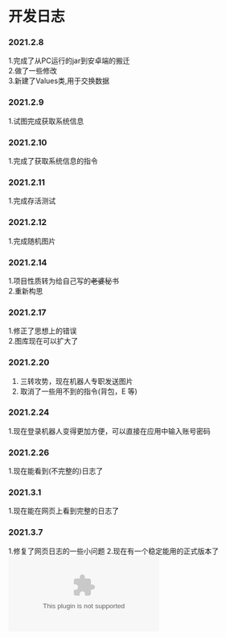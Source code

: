 # 开发日志
### 2021.2.8
1.完成了从PC运行的jar到安卓端的搬迁  
2.做了一些修改  
3.新建了Values类,用于交换数据  
### 2021.2.9
1.试图完成获取系统信息  
### 2021.2.10
1.完成了获取系统信息的指令  
### 2021.2.11
1.完成存活测试  
### 2021.2.12
1.完成随机图片  
### 2021.2.14
1.项目性质转为给自己写的~~老婆~~秘书  
2.重新构思  
### 2021.2.17
1.修正了思想上的错误  
2.图库现在可以扩大了  
### 2021.2.20
1. 三转攻势，现在机器人专职发送图片  
2. 取消了一些用不到的指令(背包，E 等)  
### 2021.2.24
1.现在登录机器人变得更加方便，可以直接在应用中输入账号密码  
### 2021.2.26
1.现在能看到\(不完整的\)日志了
### 2021.3.1
1.现在能在网页上看到完整的日志了  
### 2021.3.7
1.修复了网页日志的一些小问题
2.现在有一个稳定能用的正式版本了![Click here](http:www.tonyn.cn:10000/Coishi/releases/Coishi-1.1.0.apk)
